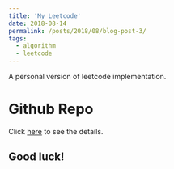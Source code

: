 ```yaml
---
title: 'My Leetcode'
date: 2018-08-14
permalink: /posts/2018/08/blog-post-3/
tags:
  - algorithm
  - leetcode
---
```


A personal version of leetcode implementation.

Github Repo
======
Click <a href="https://github.com/geshijoker/Ge_Leetcode">here</a> to see the details.

Good luck!
------